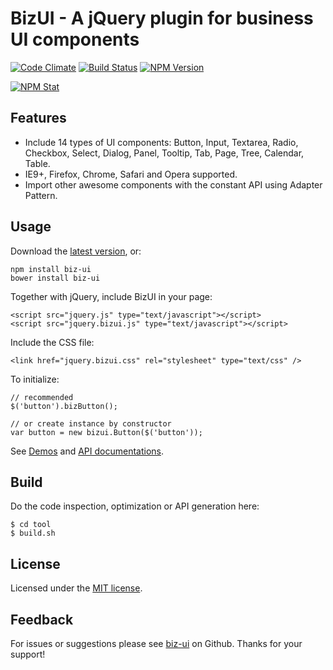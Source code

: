 BizUI - A jQuery plugin for business UI components
===============

[![Code Climate][codeclimate-image]][codeclimate-url]
[![Build Status][travis-image]][travis-url]
[![NPM Version][npm-image]][npm-url]

[![NPM Stat][npm-stat-image]][npm-stat-url]

Features
--------
- Include 14 types of UI components: Button, Input, Textarea, Radio, Checkbox, Select, Dialog, Panel, Tooltip, Tab, Page, Tree, Calendar, Table.
- IE9+, Firefox, Chrome, Safari and Opera supported.
- Import other awesome components with the constant API using Adapter Pattern.

<!--<img src="http://bizdevfe.github.io/biz-ui/img/adapter.png" />-->

Usage
-----
Download the [latest version](https://github.com/bizdevfe/biz-ui/releases), or:

    npm install biz-ui
    bower install biz-ui

Together with jQuery, include BizUI in your page:

    <script src="jquery.js" type="text/javascript"></script>
    <script src="jquery.bizui.js" type="text/javascript"></script>

Include the CSS file:

    <link href="jquery.bizui.css" rel="stylesheet" type="text/css" />

To initialize:

    // recommended
    $('button').bizButton();
    
    // or create instance by constructor
    var button = new bizui.Button($('button'));

See [Demos](http://bizdevfe.github.io/biz-ui/quickview) and [API documentations](http://bizdevfe.github.io/biz-ui).

Build
-----
Do the code inspection, optimization or API generation here:

    $ cd tool
    $ build.sh

License
-------
Licensed under the [MIT license](http://opensource.org/licenses/MIT).

Feedback
--------
For issues or suggestions please see [biz-ui](https://github.com/bizdevfe/biz-ui) on Github. Thanks for your support!

[codeclimate-image]: https://codeclimate.com/github/bizdevfe/biz-ui/badges/gpa.svg
[codeclimate-url]: https://codeclimate.com/github/bizdevfe/biz-ui
[travis-image]: https://travis-ci.org/bizdevfe/biz-ui.svg
[travis-url]: https://travis-ci.org/bizdevfe/biz-ui
[npm-image]: http://img.shields.io/npm/v/biz-ui.svg
[npm-url]: https://npmjs.org/package/biz-ui
[npm-stat-image]: https://nodei.co/npm/biz-ui.png?downloads=true
[npm-stat-url]: https://nodei.co/npm/biz-ui
